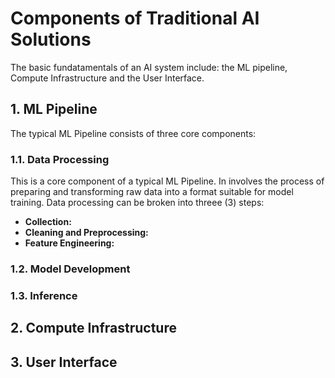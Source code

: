# Components of Traditional AI Solutions

The basic fundatamentals of an AI system include: the ML pipeline, Compute Infrastructure and the User Interface.

## 1. ML Pipeline

The typical ML Pipeline consists of three core components: 

### 1.1. Data Processing

This is a core component of a typical ML Pipeline. In involves the process of preparing and transforming raw data into a format suitable for model training. Data processing can be broken into threee (3) steps:

* **Collection:** 
* **Cleaning and Preprocessing:**
* **Feature Engineering:**

### 1.2. Model Development

### 1.3. Inference

## 2. Compute Infrastructure

## 3. User Interface
